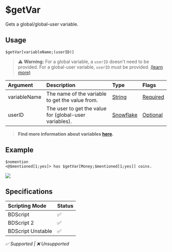 # $getVar
Gets a global/global-user variable.

## Usage
```
$getVar[variableName;(userID)]
```
> ⚠️ **Warning:** For a global variable, a `userID` doesn't need to be provided. For a global-user variable, `userID` must be provided. [(learn more)](/src/guides/variables.md#globalglobal-user-variables)

| Argument | Description | Type | Flags |
| :---- | :---- | :---- | :---- |
| variableName | The name of the variable to get the value from. | [String](/src/resources/arguments/types.md#string) | [Required](/src/resources/arguments/flags.md#required)
| userID | The user to get the value for (global-user variables). | [Snowflake](/src/resources/arguments/types.md#snowflake) | [Optional](/src/resources/arguments/flags.md#optional)

> **Find more information about variables [here](/src/guides/variables.md).**

## Example
```
$nomention
<@$mentioned[1;yes]> has $getVar[Money;$mentioned[1;yes]] coins.
```
![](https://user-images.githubusercontent.com/69215413/147831890-72e0f0da-626b-47db-916c-af7d97d37c5e.png)

## Specifications
| Scripting Mode | Status
| :---- | :---- |
| BDScript | ✅ |
| BDScript 2 | ✅ |
| BDScript Unstable | ✅ |

*✅ Supported | ❌ Unsupported*